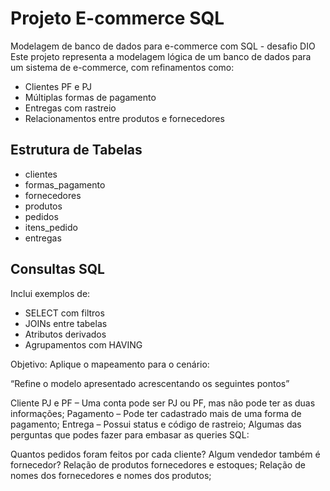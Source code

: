 # Projeto E-commerce SQL
Modelagem de banco de dados para e-commerce com SQL - desafio DIO
Este projeto representa a modelagem lógica de um banco de dados para um sistema de e-commerce, com refinamentos como:

- Clientes PF e PJ
- Múltiplas formas de pagamento
- Entregas com rastreio
- Relacionamentos entre produtos e fornecedores

## Estrutura de Tabelas
- clientes
- formas_pagamento
- fornecedores
- produtos
- pedidos
- itens_pedido
- entregas

## Consultas SQL
Inclui exemplos de:
- SELECT com filtros
- JOINs entre tabelas
- Atributos derivados
- Agrupamentos com HAVING

Objetivo:
Aplique o mapeamento para o  cenário:

“Refine o modelo apresentado acrescentando os seguintes pontos”

Cliente PJ e PF – Uma conta pode ser PJ ou PF, mas não pode ter as duas informações;
Pagamento – Pode ter cadastrado mais de uma forma de pagamento;
Entrega – Possui status e código de rastreio;
Algumas das perguntas que podes fazer para embasar as queries SQL:

Quantos pedidos foram feitos por cada cliente?
Algum vendedor também é fornecedor?
Relação de produtos fornecedores e estoques;
Relação de nomes dos fornecedores e nomes dos produtos;
